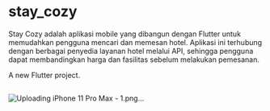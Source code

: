 # stay_cozy

Stay Cozy adalah aplikasi mobile yang dibangun dengan Flutter untuk memudahkan pengguna mencari dan memesan hotel. Aplikasi ini terhubung dengan berbagai penyedia layanan hotel melalui API, sehingga pengguna dapat membandingkan harga dan fasilitas sebelum melakukan pemesanan.

A new Flutter project.
##
![Uploading iPhone 11 Pro Max - 1.png…]()
 
 
